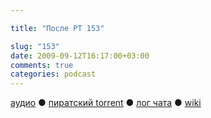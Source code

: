 ```yaml
---

title: "После РТ 153"

slug: "153"
date: 2009-09-12T16:17:00+03:00
comments: true
categories: podcast
---
```

[аудио](http://cdn.radio-t.com/rt153post.mp3) ● [пиратский torrent](http://pirates.radio-t.com/torrents/rt153post.mp3.torrent) ● [лог чата](http://chat.radio-t.com/logs/radio-t-153.html) ● [wiki](http://wiki.radio-t.com/%D0%9F%D0%BE%D1%81%D0%BB%D0%B5_%D0%A0%D0%A2_153)<audio src="http://cdn.radio-t.com/rt153post.mp3" preload="none">
